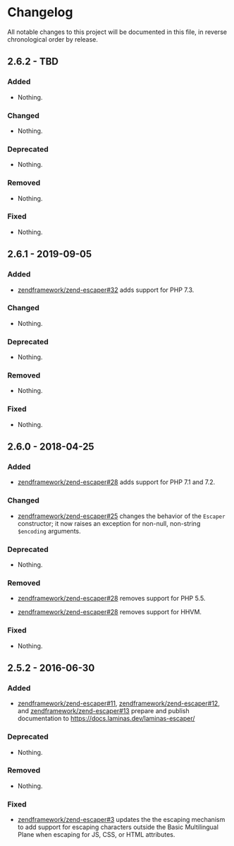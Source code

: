 # Changelog

All notable changes to this project will be documented in this file, in reverse chronological order by release.

## 2.6.2 - TBD

### Added

- Nothing.

### Changed

- Nothing.

### Deprecated

- Nothing.

### Removed

- Nothing.

### Fixed

- Nothing.

## 2.6.1 - 2019-09-05

### Added

- [zendframework/zend-escaper#32](https://github.com/zendframework/zend-escaper/pull/32) adds support for PHP 7.3.

### Changed

- Nothing.

### Deprecated

- Nothing.

### Removed

- Nothing.

### Fixed

- Nothing.

## 2.6.0 - 2018-04-25

### Added

- [zendframework/zend-escaper#28](https://github.com/zendframework/zend-escaper/pull/28) adds support for PHP 7.1 and 7.2.

### Changed

- [zendframework/zend-escaper#25](https://github.com/zendframework/zend-escaper/pull/25) changes the behavior of the `Escaper` constructor; it now raises an
  exception for non-null, non-string `$encoding` arguments.

### Deprecated

- Nothing.

### Removed

- [zendframework/zend-escaper#28](https://github.com/zendframework/zend-escaper/pull/28) removes support for PHP 5.5.

- [zendframework/zend-escaper#28](https://github.com/zendframework/zend-escaper/pull/28) removes support for HHVM.

### Fixed

- Nothing.

## 2.5.2 - 2016-06-30

### Added

- [zendframework/zend-escaper#11](https://github.com/zendframework/zend-escaper/pull/11),
  [zendframework/zend-escaper#12](https://github.com/zendframework/zend-escaper/pull/12), and
  [zendframework/zend-escaper#13](https://github.com/zendframework/zend-escaper/pull/13) prepare and
  publish documentation to https://docs.laminas.dev/laminas-escaper/

### Deprecated

- Nothing.

### Removed

- Nothing.

### Fixed

- [zendframework/zend-escaper#3](https://github.com/zendframework/zend-escaper/pull/3) updates the
  the escaping mechanism to add support for escaping characters outside the Basic
  Multilingual Plane when escaping for JS, CSS, or HTML attributes.

